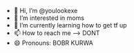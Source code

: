 - 👋 Hi, I’m @youlookexe
- 👀 I’m interested in moms
- 🌱 I’m currently learning how to get tf up
- 📫 How to reach me --> DONT
- 😄 Pronouns: BOBR KURWA

